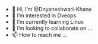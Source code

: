 - 👋 Hi, I’m @Dnyaneshwari-Khane
- 👀 I’m interested in Dveops
- 🌱 I’m currently learning Linux
- 💞️ I’m looking to collaborate on ...
- 📫 How to reach me ...

<!---
Dnyaneshwari-Khane/Dnyaneshwari-Khane is a ✨ special ✨ repository because its `README.md` (this file) appears on your GitHub profile.
You can click the Preview link to take a look at your changes.
--->
